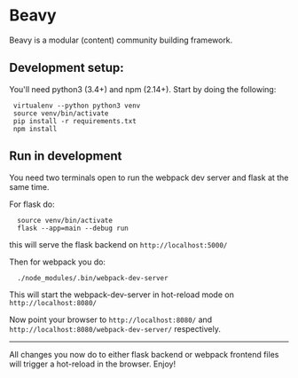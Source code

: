 # Beavy

Beavy is a modular (content) community building framework.

## Development setup:

You'll need python3 (3.4+) and npm (2.14+). Start by doing the following:

```
 virtualenv --python python3 venv
 source venv/bin/activate
 pip install -r requirements.txt
 npm install
```


## Run in development

You need two terminals open to run the webpack dev server and flask at the same time.

For flask do:

```
  source venv/bin/activate
  flask --app=main --debug run
```

this will serve the flask backend on `http://localhost:5000/`

Then for webpack you do:

```
  ./node_modules/.bin/webpack-dev-server
```

This will start the webpack-dev-server in hot-reload mode on `http://localhost:8080/`


Now point your browser to `http://localhost:8080/` and `http://localhost:8080/webpack-dev-server/` respectively.

---

All changes you now do to either flask backend or webpack frontend files will trigger a hot-reload in the browser. Enjoy!


